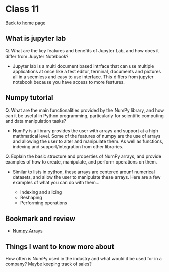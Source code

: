 # Class 11

[Back to home page](../README.md)

## What is jupyter lab

Q. What are the key features and benefits of Jupyter Lab, and how does it differ from Jupyter Notebook?

- Jupyter lab is a multi document based intrface that can use multiple applications at once like a test editor, terminal, documents and pictures all in a seemless and easy to use interface. This differs from jupyter notebook because you have access to more features.

## Numpy tutorial

Q. What are the main functionalities provided by the NumPy library, and how can it be useful in Python programming, particularly for scientific computing and data manipulation tasks?

- NumPy is a library provides the user with arrays and support at a high mathmatical level. Some of the features of numpy are the use of arrays and allowing the user to alter and manipulate them. As well as functions, indexing and support/integration from other libraries.

Q. Explain the basic structure and properties of NumPy arrays, and provide examples of how to create, manipulate, and perform operations on them.

- Similar to lists in python, these arrays are centered arounf numerical datasets, and allow the user to manipulate these arrays. Here are a few examples of what you can do with them...

  - Indexing and slicing
  - Reshaping
  - Performing operations

## Bookmark and review

- [Numpy Arrays](https://www.tutorialspoint.com/numpy/index.htm)

## Things I want to know more about

How often is NumPy used in the industry and what would it be used for in a company? Maybe keeping track of sales?
